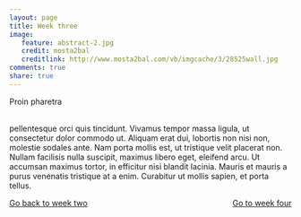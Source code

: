 ```yaml
---
layout: page 
title: Week three 
image: 
   feature: abstract-2.jpg
   credit: mosta2bal
   creditlink: http://www.mosta2bal.com/vb/imgcache/3/28525wall.jpg
comments: true
share: true 
---
```


Proin pharetra 

<br>pellentesque orci quis tincidunt. Vivamus tempor massa ligula, ut consectetur dolor commodo ut. Aliquam erat dui, lobortis non nisi non, molestie sodales ante. Nam porta mollis est, ut tristique velit placerat non. Nullam facilisis nulla suscipit, maximus libero eget, eleifend arcu. Ut accumsan maximus tortor, in efficitur nisi blandit lacinia. Mauris et mauris a purus venenatis tristique at a enim. Curabitur ut mollis sapien, et porta tellus. 







<div style="float: left"> 
<a href="{{ site.url }}/retail/project/week-2/" class="btn">Go back to week two</a>
</div>

<div style="float: right"> 
<a href="{{ site.url }}/retail/project/week-4/" class="btn">Go to week four</a>
</div>